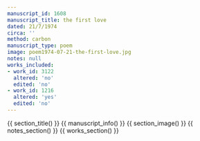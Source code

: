 ```yaml
---
manuscript_id: 1608
manuscript_title: the first love
dated: 21/7/1974
circa: ''
method: carbon
manuscript_type: poem
image: poem1974-07-21-the-first-love.jpg
notes: null
works_included:
- work_id: 3122
  altered: 'no'
  edited: 'no'
- work_id: 1216
  altered: 'yes'
  edited: 'no'
---
```


{{ section_title() }}
{{ manuscript_info() }}
{{ section_image() }}
{{ notes_section() }}
{{ works_section() }}
